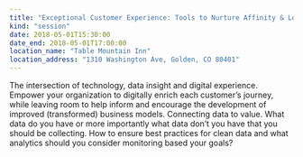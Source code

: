 ```yaml
---
title: "Exceptional Customer Experience: Tools to Nurture Affinity & Loyalty"
kind: "session"
date: 2018-05-01T15:30:00
date_end: 2018-05-01T17:00:00
location_name: "Table Mountain Inn"
location_address: "1310 Washington Ave, Golden, CO 80401"
---
```


The intersection of technology, data insight and digital experience. Empower your organization to digitally enrich each customer’s journey, while leaving room to help inform and encourage the development of improved (transformed) business models. Connecting data to value. What data do you have or more importantly what data don’t you have that you should be collecting. How to ensure best practices for clean data and what analytics should you consider monitoring based your goals?
